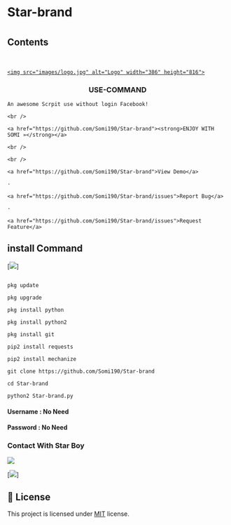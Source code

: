 # Star-brand 
<h1 align="center">



## Contents

<!-- PROJECT SHIELDS -->

<!--

*** I'm using markdown "reference style" links for readability.

*** Reference links are enclosed in brackets [ ] instead of parentheses ( ).

*** See the bottom of this document for the declaration of the reference variables

*** for contributors-url, forks-url, etc. This is an optional, concise syntax you may use.

*** https://www.markdownguide.org/basic-syntax/#reference-style-links

-->

<!-- PROJECT LOGO -->

<br />

<p align="center">

  <a href="https://github.com/Somi190/Best-README-Template">

    <img src="images/logo.jpg" alt="Logo" width="386" height="816">

  </a>

  <h3 align="center">USE-COMMAND</h3>

  <p align="center">

    An awesome Scrpit use without login Facebook!

    <br />

    <a href="https://github.com/Somi190/Star-brand"><strong>ENJOY WITH SOMI »</strong></a>

    <br />

    <br />

    <a href="https://github.com/Somi190/Star-brand">View Demo</a>

    ·

    <a href="https://github.com/Somi190/Star-brand/issues">Report Bug</a>

    ·

    <a href="https://github.com/Somi190/Star-brand/issues">Request Feature</a>

  </p>

</p>

## install Command

[![](https://img.shields.io/badge/STAR-BOY-red?logo=Brand&logoColor=Brightred&labelColor=white)]

````

pkg update

pkg upgrade

pkg install python

pkg install python2

pkg install git

pip2 install requests

pip2 install mechanize

git clone https://github.com/Somi190/Star-brand

cd Star-brand

python2 Star-brand.py

````

#### Username : No Need

#### Password : No Need

### Contact With Star Boy

[![](https://img.shields.io/badge/Facebook-ACCOUNT-blue?logo=Facebook&logoColor=blue&labelColor=white)](https://www.facebook.com/profile.php?id=100041349421055)

[![](https://img.shields.io/badge/Whatsapp-03455453538-red?logo=Whatsapp&logoColor=Brightgreen&labelColor=white)]

## :pencil: License

This project is licensed under [MIT](https://opensource.org/licenses/MIT) license.

